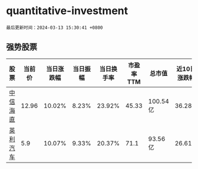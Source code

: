 # quantitative-investment

`最后更新时间：2024-03-13 15:30:41 +0800`

## 强势股票

|股票|当前价|当日涨跌幅|当日振幅|当日换手率|市盈率TTM|总市值|近10日涨跌幅|
|----|----|----|----|----|----|----|----|
|[中信海直](https://xueqiu.com/S/SZ000099)|12.96|10.02%|8.23%|23.92%|45.33|100.54亿|36.28%|
|[英利汽车](https://xueqiu.com/S/SH601279)|5.9|10.07%|9.33%|20.37%|71.1|93.56亿|26.61%|
